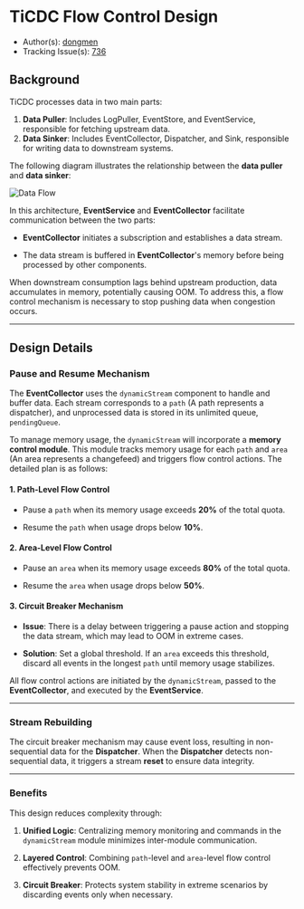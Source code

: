 # TiCDC Flow Control Design

- Author(s): [dongmen](https://github.com/asddongmen)
- Tracking Issue(s): [736](https://github.com/pingcap/ticdc/issues/736)

## Background

TiCDC processes data in two main parts:

1. **Data Puller**: Includes LogPuller, EventStore, and EventService, responsible for fetching upstream data.
2. **Data Sinker**: Includes EventCollector, Dispatcher, and Sink, responsible for writing data to downstream systems.

The following diagram illustrates the relationship between the **data puller** and **data sinker**:

![Data Flow](./medias/flow-control-1.png)
<!-- The source file for this diagram: docs/design/medias/flow-control-1.puml -->

In this architecture, **EventService** and **EventCollector** facilitate communication between the two parts:  

- **EventCollector** initiates a subscription and establishes a data stream.  

- The data stream is buffered in **EventCollector**'s memory before being processed by other components.

When downstream consumption lags behind upstream production, data accumulates in memory, potentially causing OOM. To address this, a flow control mechanism is necessary to stop pushing data when congestion occurs.

---

## Design Details

### Pause and Resume Mechanism

The **EventCollector** uses the `dynamicStream` component to handle and buffer data. Each stream corresponds to a `path` (A path represents a dispatcher), and unprocessed data is stored in its unlimited queue, `pendingQueue`.

To manage memory usage, the `dynamicStream` will incorporate a **memory control module**. This module tracks memory usage for each `path` and `area` (An area represents a changefeed) and triggers flow control actions. The detailed plan is as follows:

#### 1. Path-Level Flow Control

- Pause a `path` when its memory usage exceeds **20%** of the total quota.

- Resume the `path` when usage drops below **10%**.

#### 2. Area-Level Flow Control

- Pause an `area` when its memory usage exceeds **80%** of the total quota.

- Resume the `area` when usage drops below **50%**.

#### 3. Circuit Breaker Mechanism

- **Issue**: There is a delay between triggering a pause action and stopping the data stream, which may lead to OOM in extreme cases.

- **Solution**: Set a global threshold. If an `area` exceeds this threshold, discard all events in the longest `path` until memory usage stabilizes.

All flow control actions are initiated by the `dynamicStream`, passed to the **EventCollector**, and executed by the **EventService**.

---

### Stream Rebuilding

The circuit breaker mechanism may cause event loss, resulting in non-sequential data for the **Dispatcher**. When the **Dispatcher** detects non-sequential data, it triggers a stream **reset** to ensure data integrity.

---

### Benefits

This design reduces complexity through:

1. **Unified Logic**: Centralizing memory monitoring and commands in the `dynamicStream` module minimizes inter-module communication.

2. **Layered Control**: Combining `path`-level and `area`-level flow control effectively prevents OOM.

3. **Circuit Breaker**: Protects system stability in extreme scenarios by discarding events only when necessary.
